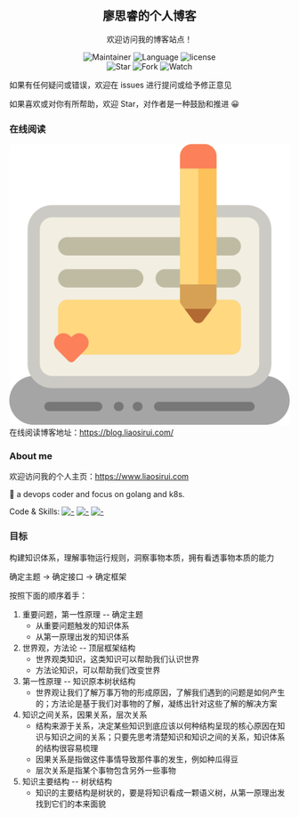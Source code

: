 <div align="center">
<h2 align="center"> 廖思睿的个人博客 </h2>
<p align="center">
欢迎访问我的博客站点！
</p>
<p align="center">
  <img src="https://img.shields.io/badge/Maintainer-cyril@liaosirui.com-blue.svg"alt="Maintainer">
  <img src="https://img.shields.io/badge/Language-Markdown-green.svg" alt="Language">
  <img src="https://img.shields.io/badge/license-Apache2-blue.svg?style=flat" alt="license">
  <br />
  <img src="https://img.shields.io/github/stars/LiaoSirui/blog-docs.svg?style=social&label=Star" alt="Star">
  <img src="https://img.shields.io/github/forks/LiaoSirui/blog-docs.svg?style=social&label=Fork" alt="Fork">
  <img src="https://img.shields.io/github/forks/LiaoSirui/blog-docs.svg?style=social&label=Watch" alt="Watch">
</p>
</div>

如果有任何疑问或错误，欢迎在 issues 进行提问或给予修正意见

如果喜欢或对你有所帮助，欢迎 Star，对作者是一种鼓励和推进 😀

### 在线阅读

![-](.assets/blog-svgrepo-com-256.svg) 在线阅读博客地址：<https://blog.liaosirui.com/>

### About me

欢迎访问我的个人主页：<https://www.liaosirui.com>

💬 a devops coder and focus on golang and k8s.

Code & Skills: [![-](https://img.shields.io/static/v1?style=flat-square&label=&logoColor=ffffff&color=00ADD8&message=Golang&logo=Go)](https://golang.org/) [![-](https://img.shields.io/static/v1?style=flat-square&label=&logoColor=ffffff&color=3670A0&message=Python&logo=Python)](https://www.python.org/) [![-](https://img.shields.io/static/v1?style=flat-square&label=&logoColor=ffffff&color=326CE5&message=Kubernetes&logo=Kubernetes)](https://kubernetes.io/)

### 目标

构建知识体系，理解事物运行规则，洞察事物本质，拥有看透事物本质的能力

确定主题 -> 确定接口 -> 确定框架

按照下面的顺序着手：

1. 重要问题，第一性原理 -- 确定主题
   - 从重要问题触发的知识体系
   - 从第一原理出发的知识体系
2. 世界观，方法论 -- 顶层框架结构
   - 世界观类知识，这类知识可以帮助我们认识世界
   - 方法论知识，可以帮助我们改变世界
3. 第一性原理 -- 知识原本树状结构
   - 世界观让我们了解万事万物的形成原因，了解我们遇到的问题是如何产生的；方法论是基于我们对事物的了解，凝练出针对这些了解的解决方案
4. 知识之间关系，因果关系，层次关系
   - 结构来源于关系，决定某些知识到底应该以何种结构呈现的核心原因在知识与知识之间的关系；只要先思考清楚知识和知识之间的关系，知识体系的结构很容易梳理
   - 因果关系是指做这件事情导致那件事的发生，例如种瓜得豆
   - 层次关系是指某个事物包含另外一些事物
5. 知识主要结构 -- 树状结构
   - 知识的主要结构是树状的，要是将知识看成一颗语义树，从第一原理出发找到它们的本来面貌

